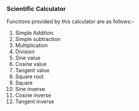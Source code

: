 ### Scientific Calculator

Functions provided by this calculator are as follows:-
1. Simple Addition
2. Simple subtraction
3. Multiplication
4. Division
5. Sine value
6. Cosine value
7. Tangent value
8. Square root
9. Square
10. Sine inverse
11. Cosine inverse
12. Tangent inverse
